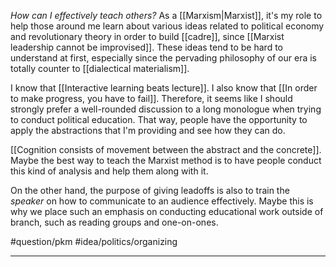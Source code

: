 *How can I effectively teach others?* As a [[Marxism|Marxist]], it's my role to help those around me learn about various ideas related to political economy and revolutionary theory in order to build [[cadre]], since [[Marxist leadership cannot be improvised]]. These ideas tend to be hard to understand at first, especially since the pervading philosophy of our era is totally counter to [[dialectical materialism]].

I know that [[Interactive learning beats lecture]]. I also know that [[In order to make progress, you have to fail]]. Therefore, it seems like I should strongly prefer a well-rounded discussion to a long monologue when trying to conduct political education. That way, people have the opportunity to apply the abstractions that I'm providing and see how they can do. 

[[Cognition consists of movement between the abstract and the concrete]]. Maybe the best way to teach the Marxist method is to have people conduct this kind of analysis and help them along with it. 

On the other hand, the purpose of giving leadoffs is also to train the *speaker* on how to communicate to an audience effectively. Maybe this is why we place such an emphasis on conducting educational work outside of branch, such as reading groups and one-on-ones. 

#question/pkm 
#idea/politics/organizing

---
